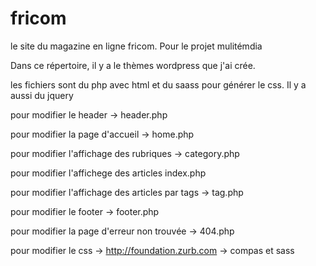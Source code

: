 fricom
======

le site du magazine en ligne fricom. Pour le projet mulitémdia

Dans ce répertoire, il y a le thèmes wordpress que j'ai crée.

les fichiers sont du php avec html et du saass pour générer le css. Il y a aussi du jquery

pour modifier le header -> header.php

pour modifier la page d'accueil -> home.php

pour modifier l'affichage des rubriques -> category.php

pour modifier l'affichege des articles index.php

pour modifier l'affichage des articles par tags -> tag.php

pour modifier le footer -> footer.php

pour modifier la page d'erreur non trouvée -> 404.php

pour modifier le css -> http://foundation.zurb.com
                      -> compas et sass
